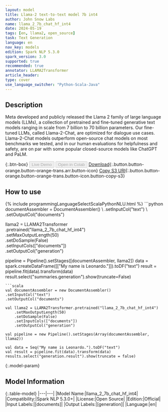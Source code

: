 ```yaml
---
layout: model
title: Llama-2 text-to-text model 7b int4
author: John Snow Labs
name: llama_2_7b_chat_hf_int4
date: 2024-05-19
tags: [en, llama2, open_source]
task: Text Generation
language: en
nav_key: models
edition: Spark NLP 5.3.0
spark_version: 3.0
supported: true
recommended: true
annotator: LLAMA2Transformer
article_header:
type: cover
use_language_switcher: "Python-Scala-Java"
---
```


## Description

Meta developed and publicly released the Llama 2 family of large language models (LLMs), a collection of pretrained and fine-tuned generative text models ranging in scale from 7 billion to 70 billion parameters. Our fine-tuned LLMs, called Llama-2-Chat, are optimized for dialogue use cases. Llama-2-Chat models outperform open-source chat models on most benchmarks we tested, and in our human evaluations for helpfulness and safety, are on par with some popular closed-source models like ChatGPT and PaLM.

{:.btn-box}
<button class="button button-orange" disabled>Live Demo</button>
<button class="button button-orange" disabled>Open in Colab</button>
[Download](https://s3.amazonaws.com/auxdata.johnsnowlabs.com/public/models/llama_2_7b_chat_hf_int4_en_5.3.0_3.0_1708946358903.zip){:.button.button-orange.button-orange-trans.arr.button-icon}
[Copy S3 URI](s3://auxdata.johnsnowlabs.com/public/models/llama_2_7b_chat_hf_int4_en_5.3.0_3.0_1708946358903.zip){:.button.button-orange.button-orange-trans.button-icon.button-copy-s3}

## How to use



<div class="tabs-box" markdown="1">
{% include programmingLanguageSelectScalaPythonNLU.html %}
```python
documentAssembler = DocumentAssembler() \
.setInputCol("text") \
.setOutputCol("documents")

llama2 = LLAMA2Transformer \
    .pretrained("llama_2_7b_chat_hf_int4") \
    .setMaxOutputLength(50) \
    .setDoSample(False) \
    .setInputCols(["documents"]) \
    .setOutputCol("generation")

pipeline = Pipeline().setStages([documentAssembler, llama2])
data = spark.createDataFrame([["My name is Leonardo."]]).toDF("text")
result = pipeline.fit(data).transform(data)
result.select("summaries.generation").show(truncate=False)
```
```scala
val documentAssembler = new DocumentAssembler()
.setInputCol("text")
.setOutputCol("documents")

val llama2 = LLAMA2Transformer.pretrained("llama_2_7b_chat_hf_int4") 
    .setMaxOutputLength(50) 
    .setDoSample(False) 
    .setInputCols(["documents"]) 
    .setOutputCol("generation")

val pipeline = new Pipeline().setStages(Array(documentAssembler, llama2))

val data = Seq("My name is Leonardo.").toDF("text")
val result = pipeline.fit(data).transform(data)
results.select("generation.result").show(truncate = false)
```

</div>


{:.model-param}
## Model Information

{:.table-model}
|---|---|
|Model Name:|llama_2_7b_chat_hf_int4|
|Compatibility:|Spark NLP 5.3.0+|
|License:|Open Source|
|Edition:|Official|
|Input Labels:|[documents]|
|Output Labels:|[generation]|
|Language:|en|
